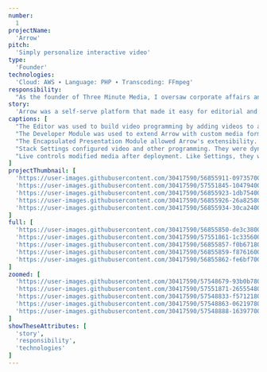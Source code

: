 ```yaml
---
number: 
  1
projectName: 
  'Arrow'
pitch: 
  'Simply personalize interactive video'
type:
  'Founder'
technologies: 
  'Cloud: AWS ∙ Language: PHP ∙ Transcoding: FFmpeg'
responsibility: 
  "As the founder of Three Minute Media, I oversaw corporate affairs and platform development, including budgets, our product lead, and investor outreach."
story: 
  'Arrow was a self-serve platform that made it easy for editorial and sales teams to personalize and syndicate interactive video based on first- and third-party data.'
captions: [
  "The Editor was used to build video programming by adding videos to a Stack and configuring it with dynamically generated settings. Users could buy and sell their videos through syndication.",
  "The Developer Module was used to extend Arrow with custom media formats, settings, and live controls. Arrow delivered any code-based media, including video players, widgets, and more.",
  "The Encapsulated Presentation Module allowed Arrow's extensibility. It was a mixture of PubML, our proprietary domain-specific programming language, and a user's proprietary source code.",
  "Stack Settings configured video and other programming. They were dynamically generated from instructions in an Encapsulated Presentation Module. Users could create or license their EPMs.",
  "Live controls modified media after deployment. Like Settings, they were dynamically generated from an Encapsulated Presentation Module, making Arrow a true end-to-end publishing system."
]
projectThumbnail: [
  'https://user-images.githubusercontent.com/30417590/56855911-09735700-691e-11e9-83a8-7ddf134fcfa1.png',
  'https://user-images.githubusercontent.com/30417590/57551845-10479400-7338-11e9-8c8c-e3ae7019ddfb.png',
  'https://user-images.githubusercontent.com/30417590/56855923-1db75400-691e-11e9-9657-0daeef8b6199.png',
  'https://user-images.githubusercontent.com/30417590/56855926-26a82580-691e-11e9-9250-23871ffee641.png',
  'https://user-images.githubusercontent.com/30417590/56855934-30ca2400-691e-11e9-841a-bf69f6e63dce.png'
]
full: [
  'https://user-images.githubusercontent.com/30417590/56855850-de3c3800-691c-11e9-9779-83c24b8b579a.png',
  'https://user-images.githubusercontent.com/30417590/57551861-1c335600-7338-11e9-82e5-ba59d3b32d93.png',
  'https://user-images.githubusercontent.com/30417590/56855857-f0b67180-691c-11e9-9457-6ce2d61f2647.png',
  'https://user-images.githubusercontent.com/30417590/56855859-f8761600-691c-11e9-860f-e6dd7caef204.png',
  'https://user-images.githubusercontent.com/30417590/56855862-fe6bf700-691c-11e9-93f1-0240b420dd49.png'
]
zoomed: [
  'https://user-images.githubusercontent.com/30417590/57548679-93b0b780-732f-11e9-9102-be683462cd8c.png',
  'https://user-images.githubusercontent.com/30417590/57551871-26555480-7338-11e9-8dbb-46b314c83168.png',
  'https://user-images.githubusercontent.com/30417590/57548833-f5712180-732f-11e9-8c35-aa60966c15cf.png',
  'https://user-images.githubusercontent.com/30417590/57548863-06219780-7330-11e9-85c1-f612060534a8.png',
  'https://user-images.githubusercontent.com/30417590/57548888-16397700-7330-11e9-8349-1b4d818fbddd.png'
]
showTheseAttributes: [
  'story',
  'responsibility',
  'technologies'
]
---
```

